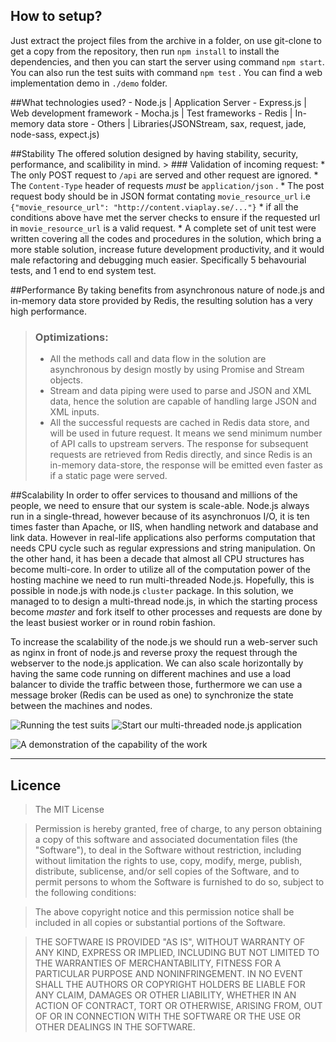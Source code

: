 ## How to setup?
Just extract the project files from the archive in a folder, on use git-clone to get a copy from the repository, then run `npm install` to install the dependencies, and then you can start the server using command `npm start`. You can also run the test suits with command `npm test` . You can find a web implementation demo in `./demo` folder.

##What technologies used?
	- Node.js     |    Application Server
	- Express.js  |    Web development framework
	- Mocha.js    |    Test frameworks
	- Redis       |    In-memory data store
	- Others      |  Libraries(JSONStream, sax, request, jade, node-sass, expect.js)

##Stability
The offered solution designed by having stability, security, performance, and scalibility in mind.
	> ### Validation of incoming request:
		* The only POST request to `/api` are served and other request are ignored.
		* The `Content-Type` header of requests *must* be `application/json` .
		* The post request body should be in JSON format contating `movie_resource_url` i.e `{"movie_resource_url": "http://content.viaplay.se/..."}`
		* if all the conditions above have met the server checks to ensure if the requested url in `movie_resource_url` is a valid request.
		* A complete set of unit test were written covering all the codes and procedures in the solution, which bring a more stable solution, increase future development productivity, and it would male refactoring and debugging much easier. Specifically 5 behavourial tests, and 1 end to end system test.

##Performance
By taking benefits from asynchronous nature of node.js and in-memory data store provided by Redis, the resulting solution has a very high performance.
> ### Optimizations:
> * All the methods call and data flow in the solution are asynchronous by design mostly by using Promise and Stream objects.
> * Stream and data piping were used to parse and JSON and XML data, hence the solution are capable of handling large JSON and XML inputs.
> * All the successful requests are cached in Redis data store, and will be used in future request. It means we send minimum number of API calls to upstream servers.
> The response for subsequent requests are retrieved from Redis directly, and since Redis is an in-memory data-store, the response will be emitted even faster as if a static page were served.

##Scalability
In order to offer services to thousand and millions of the people, we need to ensure that our system is scale-able. Node.js always run in a single-thread, however because of its asynchronuos I/O, it is ten times faster than Apache, or IIS, when handling network and database and link data. However in real-life applications also performs computation that needs CPU cycle such as regular expressions and string manipulation. On the other hand, it has been a decade that almost all CPU structures has become multi-core. In order to utilize all of the computation power of the hosting machine we need to run multi-threaded Node.js. Hopefully, this is possible in node.js with node.js `cluster` package. In this solution, we managed to to design a multi-thread node.js, in which the starting process become *master* and fork itself to other processes and requests are done by the least busiest worker or in round robin fashion.

To increase the scalability of the node.js we should run a web-server such as nginx in front of node.js and reverse proxy the request through the webserver to the node.js application. We can also scale horizontally by having the same code running on different machines and use a load balancer to divide the traffic between those, furthermore we can use a message broker (Redis can be used as one) to synchronize the state between the machines and nodes.

![Running the test suits](http://i.imgur.com/piErxZd.png) ![Start our multi-threaded node.js application](http://i.imgur.com/yFRwYJP.png)

![A demonstration of the capability of the work](http://i.imgur.com/JXIwkGi.png)


 ----------
 Licence
 ---------
 >The MIT License


 >Permission is hereby granted, free of charge, to any person obtaining a copy
 of this software and associated documentation files (the "Software"), to deal
 in the Software without restriction, including without limitation the rights
 to use, copy, modify, merge, publish, distribute, sublicense, and/or sell
 copies of the Software, and to permit persons to whom the Software is
 furnished to do so, subject to the following conditions:

 >The above copyright notice and this permission notice shall be included in
 all copies or substantial portions of the Software.

 >THE SOFTWARE IS PROVIDED "AS IS", WITHOUT WARRANTY OF ANY KIND, EXPRESS OR
 IMPLIED, INCLUDING BUT NOT LIMITED TO THE WARRANTIES OF MERCHANTABILITY,
 FITNESS FOR A PARTICULAR PURPOSE AND NONINFRINGEMENT. IN NO EVENT SHALL THE
 AUTHORS OR COPYRIGHT HOLDERS BE LIABLE FOR ANY CLAIM, DAMAGES OR OTHER
 LIABILITY, WHETHER IN AN ACTION OF CONTRACT, TORT OR OTHERWISE, ARISING FROM,
 OUT OF OR IN CONNECTION WITH THE SOFTWARE OR THE USE OR OTHER DEALINGS IN
 THE SOFTWARE.